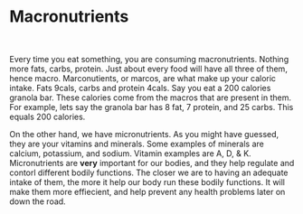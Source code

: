 # Macronutrients

<br>

Every time you eat something, you are consuming macronutrients. Nothing more fats, carbs, protein. Just about every food will have all three of them, hence macro. Marconutients, or marcos, are what make up your caloric intake. Fats 9cals, carbs and protein 4cals. Say you eat a 200 calories granola bar. These calories come from the macros that are present in them. For example, lets say the granola bar has 8 fat, 7 protein, and 25 carbs. This equals 200 calories.

On the other hand, we have micronutrients. As you might have guessed, they are your vitamins and minerals. Some examples of minerals are calcium, potassium, and sodium. Vitamin examples are A, D, & K. Micronutrients are **very** important for our bodies, and they help regulate and contorl different bodily functions. The closer we are to having an adequate intake of them, the more it help our body run these bodily functions. It will make them more effiecient, and help prevent any health problems later on down the road.
